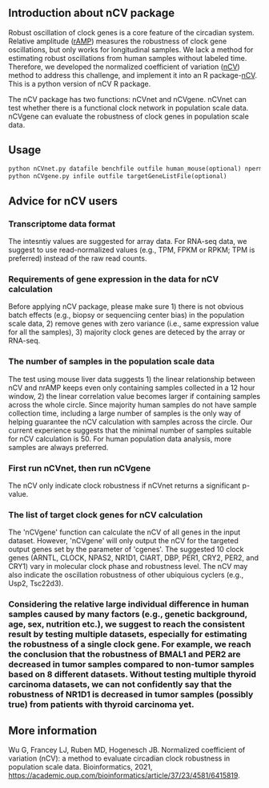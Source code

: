 ## Introduction about nCV package
Robust oscillation of clock genes is a core feature of the circadian system. Relative amplitude ([rAMP](https://journals.sagepub.com/doi/10.26599/BSA.2020.9050005)) measures the robustness of clock gene oscillations, but only works for longitudinal samples. We lack a method for estimating robust oscillations from human samples without labeled time. Therefore, we developed the normalized coefficient of variation ([nCV](https://www.biorxiv.org/content/10.1101/2021.07.28.454045v1.full)) method to address this challenge, and implement it into an R package-[nCV](https://github.com/gangwug/nCV). This is a python version of nCV R package. 

The nCV package has two functions: nCVnet and nCVgene. nCVnet can test whether there is a functional clock network in population scale data. nCVgene can evaluate the robustness of clock genes in population scale data. 

## Usage
```python 
python nCVnet.py datafile benchfile outfile human_mouse(optional) nperm(optional) seedN(optional)
python nCVgene.py infile outfile targetGeneListFile(optional)
```
## Advice for nCV users

### Transcriptome data format

The intesntiy values are suggested for array data. For RNA-seq data, we suggest to use read-normalized values (e.g., TPM, FPKM or RPKM; TPM is preferred) instead of the raw read counts. 

### Requirements of gene expression in the data for nCV calculation

Before applying nCV package, please make sure 1) there is not obvious batch effects (e.g., biopsy or sequenciing center bias) in the population scale data, 2) remove genes with zero variance (i.e., same expression value for all the samples), 3) majority clock genes are deteced by the array or RNA-seq. 

### The number of samples in the population scale data

The test using mouse liver data suggests 1) the linear relationship between nCV and nrAMP keeps even only containing samples collected in a 12 hour window, 2) the linear correlation value becomes larger if containing samples across the whole circle. Since majority human samples do not have sample collection time, including a large number of samples is the only way of helping guarantee the nCV calculation with samples across the circle. Our current experience suggests that the minimal number of samples suitable for nCV calculation is 50. For human population data analysis, more samples are always preferred. 

### First run nCVnet, then run nCVgene

The nCV only indicate clock robustness if nCVnet returns a significant p-value. 

### The list of target clock genes for nCV calculation

The 'nCVgene' function can calculate the nCV of all genes in the input dataset. However, 'nCVgene' will only output the nCV for the targeted output genes set by the parameter of 'cgenes'. The suggested 10 clock genes (ARNTL, CLOCK, NPAS2, NR1D1, CIART, DBP, PER1, CRY2, PER2, and CRY1) vary in molecular clock phase and robustness level. The nCV may also indicate the oscillation robustness of other ubiquious cyclers (e.g., Usp2, Tsc22d3). 

### Considering the relative large individual difference in human samples caused by many factors (e.g., genetic background, age, sex, nutrition etc.), we suggest to reach the consistent result by testing multiple datasets, especially for estimating the robustness of a single clock gene. For example, we reach the conclusion that the robustness of BMAL1 and PER2 are decreased in tumor samples compared to non-tumor samples based on 8 different datasets. Without testing multiple thyroid carcinoma datasets, we can not confidently say that the robustness of NR1D1 is decreased in tumor samples (possibly true) from patients with thyroid carcinoma yet. 

## More information

Wu G, Francey LJ, Ruben MD, Hogenesch JB. Normalized coefficient of variation (nCV): a method to evaluate circadian clock robustness in population scale data. Bioinformatics, 2021, https://academic.oup.com/bioinformatics/article/37/23/4581/6415819.
